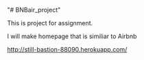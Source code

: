 "# BNBair_project" 

This is project for assignment.

I will make homepage that is similiar to Airbnb


http://still-bastion-88090.herokuapp.com/